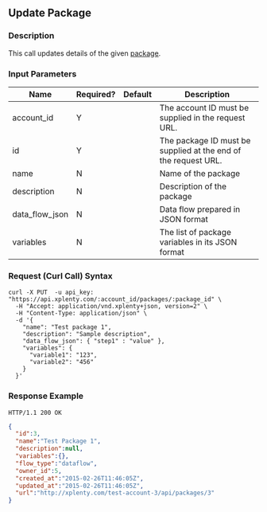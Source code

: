 ## Update Package

### Description
This call updates details of the given [package](https://github.com/xplenty/xplenty-api-doc-v2/blob/master/resources/package.md).

### Input Parameters
Name|Required?|Default|Description|
|----|---------|-------|-----------|
account_id|Y| |The account ID must be supplied in the request URL.
id|Y| |The package ID must be supplied at the end of the request URL.
name|N| |Name of the package
description|N| |Description of the package
data_flow_json|N| |Data flow prepared in JSON format
variables|N| |The list of package variables in its JSON format

### Request (Curl Call) Syntax
```shell
curl -X PUT  -u api_key: "https://api.xplenty.com/:account_id/packages/:package_id" \
  -H "Accept: application/vnd.xplenty+json, version=2" \
  -H "Content-Type: application/json" \
  -d '{
    "name": "Test package 1",
    "description": "Sample description",
    "data_flow_json": { "step1" : "value" },
    "variables": { 
      "variable1": "123", 
      "variable2": "456" 
    }
  }'
```

### Response Example
```HTTP
HTTP/1.1 200 OK
```

```json
{
  "id":3,
  "name":"Test Package 1",
  "description":null,
  "variables":{},
  "flow_type":"dataflow",
  "owner_id":5,
  "created_at":"2015-02-26T11:46:05Z",
  "updated_at":"2015-02-26T11:46:05Z",
  "url":"http://xplenty.com/test-account-3/api/packages/3"
}
```
